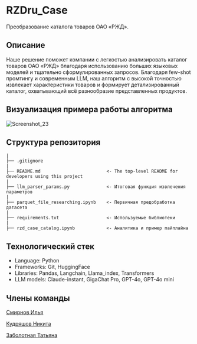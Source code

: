 # RZDru_Case

Преобразование каталога товаров ОАО «РЖД».

## Описание

Наше решение поможет компании с легкостью анализировать каталог товаров ОАО «РЖД» благодаря использованию больших языковых моделей и тщательно сформулированных запросов. Благодаря few-shot промтингу и современным LLM, наш алгоритм с высокой точностью извлекает характеристики товаров и формирует детализированный каталог, охватывающий всё разнообразие представленных продуктов.

## Визуализация примера работы алгоритма

![Screenshot_23](https://github.com/user-attachments/assets/6957666f-2d48-454a-a244-9cc939c2643c)

## Структура репозитория
```
|
├── .gitignore
|
├── README.md                         <- The top-level README for developers using this project
|
├── llm_parser_params.py              <- Итоговая функция извлечения параметров
|
├── parquet_file_researching.ipynb    <- Первичная предобработка датасета
|
├── requirements.txt                  <- Используемые библиотеки
|
├── rzd_case_catalog.ipynb            <- Аналитика и пример пайплайна
```

## Технологический стек

- Language: Python
- Frameworks: Git, HuggingFace
- Libraries: Pandas, Langchain, Llama_index, Transformers
- LLM models: Claude-instant, GigaChat Pro, GPT-4o, GPT-4o mini

## Члены команды

[Смирнов Илья](https://t.me/wsdonbtw)

[Кудряшов Никита](https://t.me/meoskis)

[Заболотная Татьяна](https://t.me/tanushaaz)
